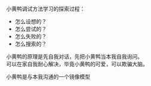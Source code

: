 小黄鸭调试方法学习的探索过程：

* 怎么设想的？
* 怎么尝试的？
* 怎么失败的？
* 怎么搜索的？

小黄鸭的原理是先自我对话，先把小黄鸭当本我自我询问。  
可以在家自我耐心解决，毕竟小黄鸭的可爱，可以欺骗大脑。



小黄鸭是与本我沟通的一个镜像模型


